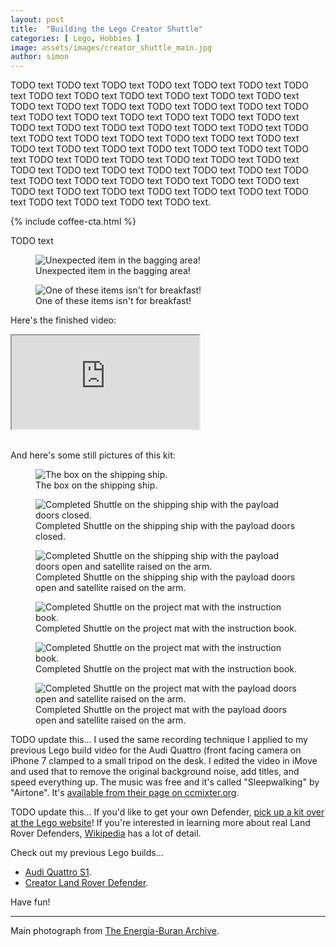 ```yaml
---
layout: post
title:  "Building the Lego Creator Shuttle"
categories: [ Lego, Hobbies ]
image: assets/images/creator_shuttle_main.jpg
author: simon
---
```


TODO text TODO text TODO text TODO text TODO text TODO text TODO text TODO text TODO text TODO text TODO text TODO text TODO text TODO text TODO text TODO text TODO text TODO text TODO text TODO text TODO text TODO text TODO text TODO text TODO text TODO text TODO text TODO text TODO text TODO text TODO text TODO text TODO text TODO text TODO text TODO text TODO text TODO text TODO text TODO text TODO text TODO text TODO text TODO text TODO text TODO text TODO text TODO text TODO text TODO text TODO text TODO text TODO text TODO text TODO text TODO text TODO text TODO text TODO text TODO text TODO text TODO text TODO text TODO text TODO text TODO text TODO text TODO text TODO text TODO text TODO text TODO text TODO text TODO text TODO text TODO text.

{% include coffee-cta.html %}

TODO text

<figure class="figure">
  <img src="{{ site.baseurl }}/assets/images/creator_shuttle_receipt.jpg" alt="Unexpected item in the bagging area!">
  <figcaption class="figure-caption text-center">Unexpected item in the bagging area!</figcaption>
</figure>

<figure class="figure">
  <img src="{{ site.baseurl }}/assets/images/creator_shuttle_breakfast_items.jpg" alt="One of these items isn't for breakfast!">
  <figcaption class="figure-caption text-center">One of these items isn't for breakfast!</figcaption>
</figure>


Here's the finished video:

<div class="embed-responsive embed-responsive-16by9">
  <iframe class="embed-responsive-item" src="https://www.youtube.com/embed/PWMyco_-Lgs" allowfullscreen></iframe>
</div><br/>

And here's some still pictures of this kit:

<div class="slick-carousel">
    <div>
        <figure class="figure">
        <img src="{{ site.baseurl }}/assets/images/creator_shuttle_box_shipping_ship.jpg" class="figure-img img-fluid" alt="The box on the shipping ship.">
        <figcaption class="figure-caption text-center">The box on the shipping ship.</figcaption>
        </figure>
    </div>
    <div>
        <figure class="figure">
        <img src="{{ site.baseurl }}/assets/images/creator_shuttle_shipping_ship_doors_closed.jpg" class="figure-img img-fluid" alt="Completed Shuttle on the shipping ship with the payload doors closed.">
        <figcaption class="figure-caption text-center">Completed Shuttle on the shipping ship with the payload doors closed.</figcaption>
        </figure>
    </div>
    <div>
        <figure class="figure">
        <img src="{{ site.baseurl }}/assets/images/creator_shuttle_shipping_ship_doors_open.jpg" class="figure-img img-fluid" alt="Completed Shuttle on the shipping ship with the payload doors open and satellite raised on the arm.">
        <figcaption class="figure-caption text-center">Completed Shuttle on the shipping ship with the payload doors open and satellite raised on the arm.</figcaption>
        </figure>
    </div>
    <div>
        <figure class="figure">
        <img src="{{ site.baseurl }}/assets/images/creator_shuttle_mat_instructions_1.jpg" class="figure-img img-fluid" alt="Completed Shuttle on the project mat with the instruction book.">
        <figcaption class="figure-caption text-center">Completed Shuttle on the project mat with the instruction book.</figcaption>
        </figure>
    </div>
    <div>
        <figure class="figure">
        <img src="{{ site.baseurl }}/assets/images/creator_shuttle_mat_instructions_2.jpg" class="figure-img img-fluid" alt="Completed Shuttle on the project mat with the instruction book.">
        <figcaption class="figure-caption text-center">Completed Shuttle on the project mat with the instruction book.</figcaption>
        </figure>
    </div>
    <div>
        <figure class="figure">
        <img src="{{ site.baseurl }}/assets/images/creator_shuttle_mat_doors_open.jpg" class="figure-img img-fluid" alt="Completed Shuttle on the project mat with the payload doors open and satellite raised on the arm.">
        <figcaption class="figure-caption text-center">Completed Shuttle on the project mat with the payload doors open and satellite raised on the arm.</figcaption>
        </figure>
    </div>
</div>

TODO update this... I used the same recording technique I applied to my previous Lego build video for the Audi Quattro (front facing camera on iPhone 7 clamped to a small tripod on the desk.  I edited the video in iMove and used that to remove the original background noise, add titles, and speed everything up.  The music was free and it's called "Sleepwalking" by "Airtone".  It's [available from their page on ccmixter.org](https://ccmixter.org/files/airtone/65416).

TODO update this... If you'd like to get your own Defender, [pick up a kit over at the Lego website](https://www.lego.com/en-gb/product/land-rover-classic-defender-40650)!  If you're interested in learning more about real Land Rover Defenders, [Wikipedia](https://en.wikipedia.org/wiki/Land_Rover_Defender) has a lot of detail.

Check out my previous Lego builds... 

* [Audi Quattro S1](/building-the-lego-audi-quattro).  
* [Creator Land Rover Defender](/building-the-lego-creator-land-rover-defender).

Have fun!

---
Main photograph from [The Energia-Buran Archive](https://buranarchive.space/picture?/596/category/24-ok_ks_003).